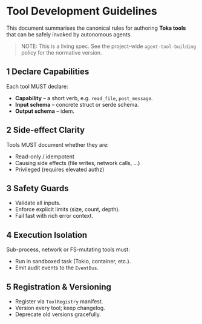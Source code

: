 # Tool Development Guidelines

This document summarises the canonical rules for authoring **Toka tools** that
can be safely invoked by autonomous agents.

> NOTE: This is a living spec.  See the project-wide `agent-tool-building`
> policy for the normative version.

## 1  Declare Capabilities

Each tool MUST declare:

* **Capability** – a short verb, e.g. `read_file`, `post_message`.
* **Input schema** – concrete struct or serde schema.
* **Output schema** – idem.

## 2  Side-effect Clarity

Tools MUST document whether they are:

* Read-only / idempotent
* Causing side effects (file writes, network calls, …)
* Privileged (requires elevated authz)

## 3  Safety Guards

* Validate all inputs.
* Enforce explicit limits (size, count, depth).
* Fail fast with rich error context.

## 4  Execution Isolation

Sub-process, network or FS-mutating tools must:

* Run in sandboxed task (Tokio, container, etc.).
* Emit audit events to the `EventBus`.

## 5  Registration & Versioning

* Register via `ToolRegistry` manifest.
* Version every tool; keep changelog.
* Deprecate old versions gracefully. 